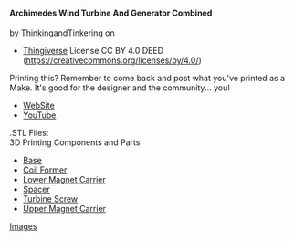 #### Archimedes Wind Turbine And Generator Combined 
by ThinkingandTinkering on 
* [Thingiverse](https://www.thingiverse.com/thing:6140155)
License CC BY 4.0 DEED (https://creativecommons.org/licenses/by/4.0/)

Printing this?
Remember to come back and post what you've printed as a Make. It's good for the designer and the community... you!

* [WebSite](https://www.thingiverse.com/thing:6140155)
* [YouTube](https://www.youtube.com/watch?v=nwspLw7QWqY&t=15s)

.STL Files:  
3D Printing Components and Parts

* [Base](https://github.com/universalbit-dev/CityGenerator/blob/master/public/windturbine/files/base.stl)
* [Coil Former](https://github.com/universalbit-dev/CityGenerator/blob/master/public/windturbine/files/coil_former.stl)
* [Lower Magnet Carrier](https://github.com/universalbit-dev/CityGenerator/blob/master/public/windturbine/files/lower_magnet_carrier.stl)
* [Spacer](https://github.com/universalbit-dev/CityGenerator/blob/master/public/windturbine/files/spacer.stl)
* [Turbine Screw](https://github.com/universalbit-dev/CityGenerator/blob/master/public/windturbine/files/turbne_screw.stl)
* [Upper Magnet Carrier](https://github.com/universalbit-dev/CityGenerator/blob/master/public/windturbine/files/upper_magnet_carrier.stl)

[Images]()

